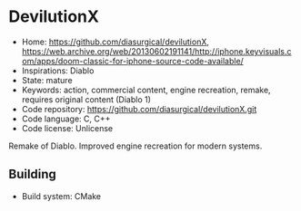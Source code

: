 # DevilutionX

- Home: https://github.com/diasurgical/devilutionX, https://web.archive.org/web/20130602191141/http://iphone.keyvisuals.com/apps/doom-classic-for-iphone-source-code-available/
- Inspirations: Diablo
- State: mature
- Keywords: action, commercial content, engine recreation, remake, requires original content (Diablo 1)
- Code repository: https://github.com/diasurgical/devilutionX.git
- Code language: C, C++
- Code license: Unlicense

Remake of Diablo.
Improved engine recreation for modern systems.

## Building

- Build system: CMake

